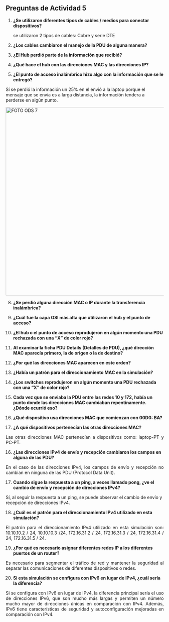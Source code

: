 ## Preguntas de Actividad 5

1. **¿Se utilizaron diferentes tipos de cables / medios para conectar dispositivos?**
   
   se utilizaron 2 tipos de cables: Cobre y serie DTE

3. **¿Los cables cambiaron el manejo de la PDU de alguna manera?**

4. **¿El Hub perdió parte de la información que recibió?**

5. **¿Qué hace el hub con las direcciones MAC y las direcciones IP?**

6. **¿El punto de acceso inalámbrico hizo algo con la información que se le entregó?**

Sí se perdió la información un 25% en el envió a la laptop porque el mensaje que se envía es a larga distancia, la información tendera a perderse en algún punto.

<p align="light">
  <img src="https://i.postimg.cc/qvX8nXcr/Imagen1.png)](https://postimg.cc/fVytQdgq)" alt="FOTO ODS 7" width="600px" />
</p>


8. **¿Se perdió alguna dirección MAC o IP durante la transferencia inalámbrica?**

9. **¿Cuál fue la capa OSI más alta que utilizaron el hub y el punto de acceso?**

10. **¿El hub o el punto de acceso reprodujeron en algún momento una PDU rechazada con una “X” de color rojo?**

11. **Al examinar la ficha PDU Details (Detalles de PDU), ¿qué dirección MAC aparecía primero, la de origen o la de destino?**

12. **¿Por qué las direcciones MAC aparecen en este orden?**
13. **¿Había un patrón para el direccionamiento MAC en la simulación?**

14. **¿Los switches reprodujeron en algún momento una PDU rechazada con una “X” de color rojo?**

15. **Cada vez que se enviaba la PDU entre las redes 10 y 172, había un punto donde las direcciones MAC cambiaban repentinamente. ¿Dónde ocurrió eso?**

16. **¿Qué dispositivo usa direcciones MAC que comienzan con 00D0: BA?**

15. **¿A qué dispositivos pertenecían las otras direcciones MAC?**
    
<p align="justify">
Las otras direcciones MAC pertenecían a dispositivos como: laptop-PT y  PC-PT.
 </p>
 
16. **¿Las direcciones IPv4 de envío y recepción cambiaron los campos en alguna de las PDU?**
    
<p align="justify">
En el caso de las direcciones IPv4, los campos de envío y recepción no cambian en ninguna de las PDU (Protocol Data Unit).
 </p>
 
17. **Cuando sigue la respuesta a un ping, a veces llamado pong, ¿ve el cambio de envío y recepción de direcciones IPv4?**
    
<p align="justify">
  
Sí, al seguir la respuesta a un ping, se puede observar el cambio de envío y recepción de direcciones IPv4.
 </p>
 
18. **¿Cuál es el patrón para el direccionamiento IPv4 utilizado en esta simulación?**
    
<p align="justify">
  El patrón para el direccionamiento IPv4 utilizado en esta simulación son: 10.10.10.2 / 24, 10.10.10.3 /24, 172.16.31.2 / 24, 172.16.31.3 / 24, 172.16.31.4 / 24, 172.16.31.5 / 24.
 </p>
 
19. **¿Por qué es necesario asignar diferentes redes IP a los diferentes puertos de un router?**
    
<p align="justify">
  Es necesario para segmentar el tráfico de red y mantener la seguridad al separar las comunicaciones de diferentes dispositivos o redes.
 </p>
 
20. **Si esta simulación se configura con IPv6 en lugar de IPv4, ¿cuál sería la diferencia?**

<p align="justify">
  Si se configura con IPv6 en lugar de IPv4, la diferencia principal sería el uso de direcciones IPv6, que son mucho más largas y permiten un número mucho mayor de direcciones únicas en comparación con IPv4. Además, IPv6 tiene características de seguridad y autoconfiguración mejoradas en comparación con IPv4.
 </p>
